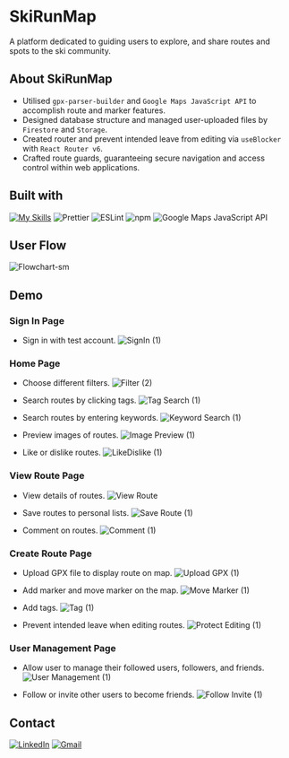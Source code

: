 # SkiRunMap
A platform dedicated to guiding users to explore, and share routes and spots to the ski community.

## About SkiRunMap
- Utilised `gpx-parser-builder` and `Google Maps JavaScript API` to accomplish route and marker features.
- Designed database structure and managed user-uploaded files by `Firestore` and `Storage`.
- Created router and prevent intended leave from editing via `useBlocker` with `React Router v6`.
- Crafted route guards, guaranteeing secure navigation and access control within web applications.

## Built with
[![My Skills](https://skillicons.dev/icons?i=vite,react,typescript,tailwind,firebase,git,github,figma)](https://skillicons.dev)
![Prettier](https://img.shields.io/badge/Prettier-F7B93E.svg?style=for-the-badge&logo=Prettier&logoColor=black)
![ESLint](https://img.shields.io/badge/ESLint-4B32C3.svg?style=for-the-badge&logo=ESLint&logoColor=white)
![npm](https://img.shields.io/badge/npm-CB3837.svg?style=for-the-badge&logo=npm&logoColor=white)
![Google Maps JavaScript API](https://img.shields.io/badge/Google%20Maps-4285F4.svg?style=for-the-badge&logo=Google-Maps&logoColor=white)

## User Flow
![Flowchart-sm](https://github.com/Hollow-Knight-Dev/SkiRunMap/assets/134847613/4cd7356e-a2e7-4234-bc03-d59edda3c619)

## Demo
### Sign In Page
- Sign in with test account.
![SignIn (1)](https://github.com/Hollow-Knight-Dev/SkiRunMap/assets/134847613/293f4636-4920-43d3-b2bb-55ea16fbef70)

### Home Page
- Choose different filters.
![Filter (2)](https://github.com/Hollow-Knight-Dev/SkiRunMap/assets/134847613/eb2f7a85-8b5d-4a71-875d-a91b7f02b637)

- Search routes by clicking tags.
![Tag Search (1)](https://github.com/Hollow-Knight-Dev/SkiRunMap/assets/134847613/3fdbfa6a-1200-423f-915a-99c6899db04d)

- Search routes by entering keywords.
![Keyword Search (1)](https://github.com/Hollow-Knight-Dev/SkiRunMap/assets/134847613/b149bd94-43d8-43c2-bd7f-358c23cb5a9b)

- Preview images of routes.
![Image Preview (1)](https://github.com/Hollow-Knight-Dev/SkiRunMap/assets/134847613/046d2a5c-5c7a-4dc3-9507-f8b32b7a7606)

- Like or dislike routes.
![LikeDislike (1)](https://github.com/Hollow-Knight-Dev/SkiRunMap/assets/134847613/369825d8-8155-4ebe-9f9a-b9abbe471aa6)

### View Route Page
- View details of routes.
![View Route](https://github.com/Hollow-Knight-Dev/SkiRunMap/assets/134847613/602208a9-8615-4266-bf31-e9776a7f249e)

- Save routes to personal lists.
![Save Route (1)](https://github.com/Hollow-Knight-Dev/SkiRunMap/assets/134847613/f4372e99-03de-4ab5-b6db-31c29bed3d20)

- Comment on routes.
![Comment (1)](https://github.com/Hollow-Knight-Dev/SkiRunMap/assets/134847613/19f27371-b883-479c-a626-f041d65d749f)

### Create Route Page
- Upload GPX file to display route on map.
![Upload GPX (1)](https://github.com/Hollow-Knight-Dev/SkiRunMap/assets/134847613/40a6b68c-2aab-4ba2-a5a0-15d609f9fbdb)

- Add marker and move marker on the map.
![Move Marker (1)](https://github.com/Hollow-Knight-Dev/SkiRunMap/assets/134847613/4f1833eb-58a2-4754-b14c-c638db4b9f9c)

- Add tags.
![Tag (1)](https://github.com/Hollow-Knight-Dev/SkiRunMap/assets/134847613/d016d704-a19d-4c8d-89fa-413624914d93)

- Prevent intended leave when editing routes.
![Protect Editing (1)](https://github.com/Hollow-Knight-Dev/SkiRunMap/assets/134847613/c76db3d6-5def-449b-8be3-ab2f64dae4d3)

### User Management Page
- Allow user to manage their followed users, followers, and friends.
![User Management (1)](https://github.com/Hollow-Knight-Dev/SkiRunMap/assets/134847613/ae811622-730f-4e3b-95ba-933f981ec260)

- Follow or invite other users to become friends.
![Follow Invite (1)](https://github.com/Hollow-Knight-Dev/SkiRunMap/assets/134847613/89098a9a-dfa6-4a44-a5d7-527f378111de)


## Contact
[![LinkedIn](https://img.shields.io/badge/LinkedIn-0A66C2.svg?style=for-the-badge&logo=LinkedIn&logoColor=white)](https://www.linkedin.com/in/lily-pichi-pan/)
[![Gmail](https://img.shields.io/badge/Gmail-EA4335.svg?style=for-the-badge&logo=Gmail&logoColor=white)](mailto:lily.pichi.pan@gmail.com)
